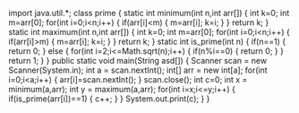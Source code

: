 import java.util.*;
class prime
{
    static int minimum(int n,int arr[])
    {
        int k=0;
        int m=arr[0];
        for(int i=0;i<n;i++)
        {
            if(arr[i]<m)
            {
                m=arr[i];
                k=i;
            }
        }
        return k;
    }
    static int maximum(int n,int arr[])
    {
        int k=0;
        int m=arr[0];
        for(int i=0;i<n;i++)
        {
            if(arr[i]>m)
            {
                m=arr[i];
                k=i;
            }
        }
        return k;
    }
    static int is_prime(int n)
    {
        if(n==1)
        {
            return 0;
        }
        else
        {
            for(int i=2;i<=Math.sqrt(n);i++)
            {
                if(n%i==0)
                {
                    return 0;
                }
            }
            return 1;
        }
    }
    public static void main(String asd[])
    {
        Scanner scan = new Scanner(System.in);
        int a = scan.nextInt();
        int[] arr = new int[a];
        for(int i=0;i<a;i++)
        {
            arr[i]=scan.nextInt();
        }
        scan.close();
        int c=0;
        int x = minimum(a,arr);
        int y = maximum(a,arr);
        for(int i=x;i<=y;i++)
        {
            if(is_prime(arr[i])==1)
            {
                c++;
            }
        }
        System.out.print(c);
    }
}
